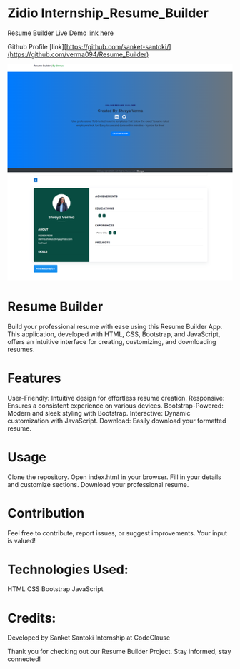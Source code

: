 # Zidio Internship_Resume_Builder

Resume Builder Live Demo [link here](https://sanket-santoki.github.io/CodeClauseInternship_Resume_Builder/)

Github Profile [link][https://github.com/sanket-santoki/](https://github.com/verma094/Resume_Builder)

![app](assets/Resume1.png) 
![app](assets/Resume2.png)

# Resume Builder
Build your professional resume with ease using this Resume Builder App. This application, developed with HTML, CSS, Bootstrap, and JavaScript, offers an intuitive interface for creating, customizing, and downloading resumes.

# Features
User-Friendly: Intuitive design for effortless resume creation.
Responsive: Ensures a consistent experience on various devices.
Bootstrap-Powered: Modern and sleek styling with Bootstrap.
Interactive: Dynamic customization with JavaScript.
Download: Easily download your formatted resume.

# Usage
Clone the repository.
Open index.html in your browser.
Fill in your details and customize sections.
Download your professional resume.

# Contribution
Feel free to contribute, report issues, or suggest improvements. Your input is valued!

# Technologies Used:
HTML
CSS
Bootstrap
JavaScript

# Credits:
Developed by Sanket Santoki
Internship at CodeClause

Thank you for checking out our Resume Builder Project. Stay informed, stay connected!
